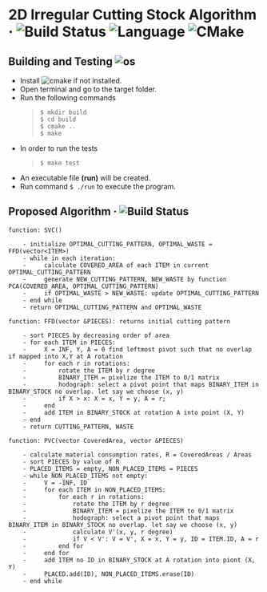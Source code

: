 # 2D Irregular Cutting Stock Algorithm &middot; ![Build Status](https://img.shields.io/travis/npm/npm/latest.svg?style=flat-square) ![Language](https://img.shields.io/badge/C%2B%2B-11-blue) ![CMake](https://img.shields.io/badge/CMake-V%203.10%2B-blue)
## Building and Testing ![os](https://img.shields.io/badge/os-linux-orange)
* Install ![cmake](https://img.shields.io/badge/CMake-V%203.10%2B-blue) if not installed.
* Open terminal and go to the target folder.
* Run the following commands <br>
  > `$ mkdir build` <br>
    `$ cd build` <br>
    `$ cmake ..`<br>
    `$ make`<br>
* In order to run the tests
  > `$ make test`
* An executable file **(run)** will be created.
* Run command `$ ./run` to execute the program.


## Proposed Algorithm &middot; ![Build Status](https://img.shields.io/travis/npm/npm/latest.svg?style=flat-square) <br>
```
function: SVC()
        
    - initialize OPTIMAL_CUTTING_PATTERN, OPTIMAL_WASTE = FFD(vector<ITEM>)
    - while in each iteration:
    -     calculate COVERED_AREA of each ITEM in current OPTIMAL_CUTTING_PATTERN
    -     generate NEW_CUTTING_PATTERN, NEW_WASTE by function PCA(COVERED_AREA, OPTIMAL_CUTTING_PATTERN)
    -     if OPTIMAL_WASTE > NEW_WASTE: update OPTIMAL_CUTTING_PATTERN
    - end while
    - return OPTIMAL_CUTTING_PATTERN and OPTIMAL_WASTE
    
function: FFD(vector &PIECES): returns initial cutting pattern

    - sort PIECES by decreasing order of area
    - for each ITEM in PIECES:
    -     X = INF, Y, A = 0 find leftmost pivot such that no overlap if mapped into X,Y at A rotation
    -     for each r in rotations:
    -         rotate the ITEM by r degree
    -         BINARY_ITEM = pixelize the ITEM to 0/1 matrix 
    -         hodograph: select a pivot point that maps BINARY_ITEM in BINARY_STOCK no overlap. let say we choose (x, y)
    -         if X > x: X = x, Y = y, A = r;
    -     end
    -     add ITEM in BINARY_STOCK at rotation A into point (X, Y)
    - end
    - return CUTTING_PATTERN, WASTE
    
function: PVC(vector CoveredArea, vector &PIECES)
  
    - calculate material consumption rates, R = CoveredAreas / Areas
    - sort PIECES by value of R
    - PLACED_ITEMS = empty, NON_PLACED_ITEMS = PIECES
    - while NON_PLACED_ITEMS not empty:
    -     V = -INF, ID
    -     for each ITEM in NON_PLACED_ITEMS:
    -         for each r in rotations:
    -             rotate the ITEM by r degree
    -             BINARY_ITEM = pixelize the ITEM to 0/1 matrix 
    -             hodograph: select a pivot point that maps BINARY_ITEM in BINARY_STOCK no overlap. let say we choose (x, y)
    -             calculate V'(x, y, r degree)
    -             if V < V': V = V', X = x, Y = y, ID = ITEM.ID, A = r
    -         end for
    -     end for
    -     add ITEM no ID in BINARY_STOCK at A rotation into piont (X, Y)
    -     PLACED.add(ID), NON_PLACED_ITEMS.erase(ID)
    - end while
```
